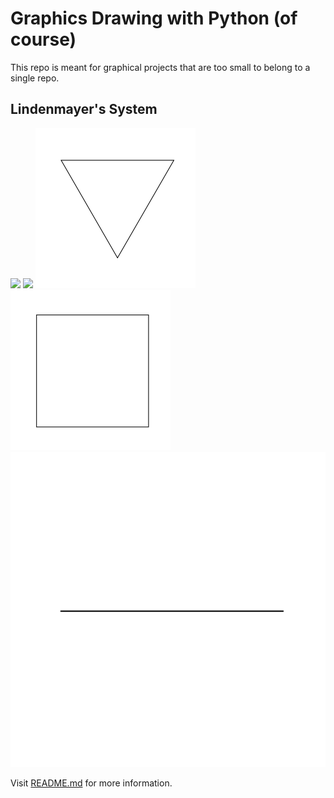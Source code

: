 # Graphics Drawing with Python (of course)
This repo is meant for graphical projects that are too small to belong to a single repo.

## Lindenmayer's System
<img src="./Lindenmayer/assets/fractal_plant.gif" width=256>
<img src="./Lindenmayer/assets/fractal_tree.gif" width=256>

<img src="./Lindenmayer/assets/koch_snowflake.gif" width=256>
<img src="./Lindenmayer/assets/levy_curve.gif" width=256>

<img src="./Lindenmayer/assets/sierpinski.gif" width=512>

Visit [README.md](./Lindenmayer/README.md) for more information.